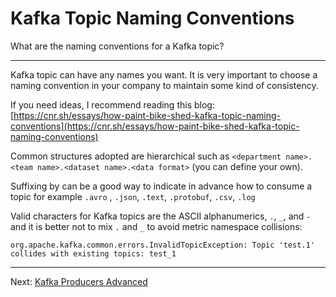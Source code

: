 Kafka Topic Naming Conventions
==============================

What are the naming conventions for a Kafka topic?

* * *

Kafka topic can have any names you want. It is very important to choose a naming convention in your company to maintain some kind of consistency.

If you need ideas, I recommend reading this blog: [https://cnr.sh/essays/how-paint-bike-shed-kafka-topic-naming-conventions](https://cnr.sh/essays/how-paint-bike-shed-kafka-topic-naming-conventions)

Common structures adopted are hierarchical such as `<department name>.<team name>.<dataset name>.<data format>` (you can define your own).

Suffixing by <data format> can be a good way to indicate in advance how to consume a topic for example `.avro` , `.json`, `.text`, `.protobuf`, `.csv`, `.log`

Valid characters for Kafka topics are the ASCII alphanumerics, `.`, `_`, and `-` and it is better not to mix `.` and `_` to avoid metric namespace collisions:

[](javascript:void(0);)

```
org.apache.kafka.common.errors.InvalidTopicException: Topic 'test.1' collides with existing topics: test_1
```

---
Next: [Kafka Producers Advanced](https://github.com/AbdoMusk/Apache-Kafka/tree/main/5-%20Kafka%20Advanced%20Concepts/2-%20Kafka%20Producers%20Advanced)
